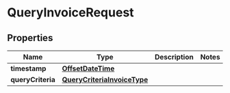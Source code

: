 # QueryInvoiceRequest

## Properties
Name | Type | Description | Notes
------------ | ------------- | ------------- | -------------
**timestamp** | [**OffsetDateTime**](OffsetDateTime.md) |  | 
**queryCriteria** | [**QueryCriteriaInvoiceType**](QueryCriteriaInvoiceType.md) |  | 
